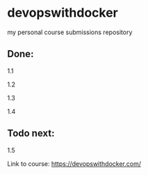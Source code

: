 # devopswithdocker 
my personal course submissions repository

## Done:
1.1

1.2

1.3

1.4

## Todo next: 
1.5

Link to course:
https://devopswithdocker.com/
